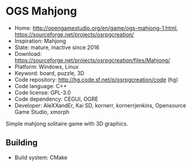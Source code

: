 # OGS Mahjong

- Home: http://opengamestudio.org/en/game/ogs-mahjong-1.html, https://sourceforge.net/projects/osrpgcreation/
- Inspiration: Mahjong
- State: mature, inactive since 2016
- Download: https://sourceforge.net/projects/osrpgcreation/files/Mahjong/
- Platform: Windows, Linux
- Keyword: board, puzzle, 3D
- Code repository: http://hg.code.sf.net/p/osrpgcreation/code (hg)
- Code language: C++
- Code license: GPL-3.0
- Code dependency: CEGUI, OGRE
- Developer: AleXXandEr, Kai SD, kornerr, kornerrjenkins, Opensource Game Studio, xmorph

Simple mahjong solitaire game with 3D graphics.

## Building

- Build system: CMake
